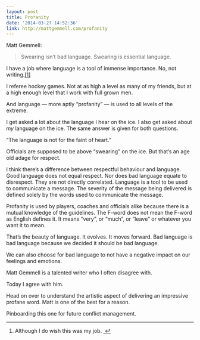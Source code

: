 ```yaml
---
layout: post
title: Pro*anity
date: '2014-03-27 14:52:36'
link: http://mattgemmell.com/profanity
---
```


<p>Matt Gemmell:</p>

 <blockquote> <p>Swearing isn’t bad language. Swearing is essential language.</p></blockquote>

<p>I have a job where language is a tool of immense importance. No, not writing.<a href="#fn:1" id="fnref:1" title="see footnote" class="footnote">[1]</a></p>

<p>I referee hockey games. Not at as high a level as many of my friends, but at a high enough level that I work with full grown men. </p>

<p>And language — more aptly &#8220;profanity&#8221; — is used to all levels of the extreme. </p>

<p>I get asked a lot about the language I hear on the ice. I also get asked about <em>my</em> language on the ice. The same answer is given for both questions. </p>

<p>&#8220;The language is not for the faint of heart.&#8221;</p>

<p>Officials are supposed to be above &#8220;swearing&#8221; on the ice. But that&#8217;s an age old adage for respect. </p>

<p>I think there&#8217;s a difference between respectful behaviour and language. Good language does not equal respect. Nor does bad language equate to disrespect. They are not directly correlated. Language is a tool to be used to communicate a message. The severity of the message being delivered is defined solely by the words used to communicate the message. </p>

<p>Profanity is used by players, coaches and officials alike because there is a mutual knowledge of the guidelines. The F-word does not mean the F-word as English defines it. It means &#8220;very&#8221;, or &#8220;much&#8221;, or &#8220;leave&#8221; or whatever you want it to mean. </p>

<p>That&#8217;s the beauty of language. It evolves. It moves forward. Bad language is bad language because we decided it should be bad language. </p>

<p>We can also choose for bad language to not have a negative impact on our feelings and emotions. </p>

<p>Matt Gemmell is a talented writer who I often disagree with. </p>

<p>Today I agree with him. </p>

<p>Head on over to understand the artistic aspect of delivering an impressive profane word. Matt is one of the best for a reason. </p>

<p>Pinboarding this one for future conflict management. </p>

<div class="footnotes">
<hr />
<ol>

<li id="fn:1">
<p>Although I do wish this was my job.  <a href="#fnref:1" title="return to article" class="reversefootnote">&#160;&#8617;</a></p>
</li>

</ol>
</div>